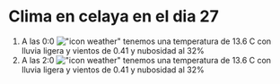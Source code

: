 # Clima en celaya en el dia 27

1. A las 0:0 !["icon weather"](http://openweathermap.org/img/w/10n.png) tenemos una temperatura de 13.6 C con lluvia ligera y  vientos de 0.41 y nubosidad al 32%
1. A las 2:0 !["icon weather"](http://openweathermap.org/img/w/10n.png) tenemos una temperatura de 13.6 C con lluvia ligera y  vientos de 0.41 y nubosidad al 32%
